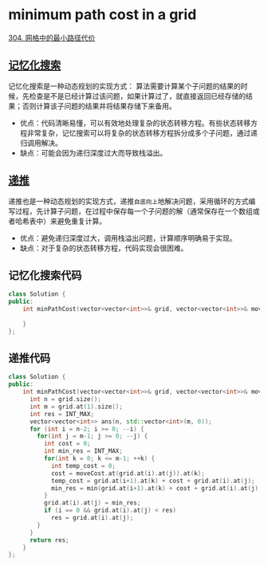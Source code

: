 # minimum path cost in a grid

[304. 网格中的最小路径代价](https://leetcode.cn/problems/minimum-path-cost-in-a-grid/description/)

## [记忆化搜索](#jump1)

记忆化搜索是一种动态规划的实现方式： 算法需要计算某个子问题的结果的时候，先检查是不是已经计算过该问题，如果计算过了，就直接返回已经存储的结果；否则计算该子问题的结果并将结果存储下来备用。

- 优点：代码清晰易懂，可以有效地处理复杂的状态转移方程。有些状态转移方程非常复杂，记忆搜索可以将复杂的状态转移方程拆分成多个子问题，通过递归调用解决。
- 缺点：可能会因为递归深度过大而导致栈溢出。

## [递推](#jump2)

递推也是一种动态规划的实现方式，递推`自底向上`地解决问题，采用循环的方式编写过程，先计算子问题，在过程中保存每一个子问题的解（通常保存在一个数组或者哈希表中）来避免重复计算。

- 优点：避免递归深度过大，调用栈溢出问题，计算顺序明确易于实现。
- 缺点：对于复杂的状态转移方程，代码实现会很困难。

## <span id="jump1">记忆化搜索代码</span>

```C++
class Solution {
public:
    int minPathCost(vector<vector<int>>& grid, vector<vector<int>>& moveCost) {
    
    }
};
```

## <span id="jump2">递推代码</span>

```C++
class Solution {
public:
    int minPathCost(vector<vector<int>>& grid, vector<vector<int>>& moveCost) {
      int n = grid.size();
      int m = grid.at(1).size();
      int res = INT_MAX;
      vector<vector<int>> ans(n, std::vector<int>(m, 0));
      for (int i = n-2; i >= 0; --i) {
        for(int j = m-1; j >= 0; --j) {
          int cost = 0;
          int min_res = INT_MAX;
          for(int k = 0; k <= m-1; ++k) {
            int temp_cost = 0;
            cost = moveCost.at(grid.at(i).at(j)).at(k);
            temp_cost = grid.at(i+1).at(k) + cost + grid.at(i).at(j);
            min_res = min(grid.at(i+1).at(k) + cost + grid.at(i).at(j), min_res);
          }
          grid.at(i).at(j) = min_res;
          if (i == 0 && grid.at(i).at(j) < res)
            res = grid.at(i).at(j);
        }
      }
      return res;
    }
};
```